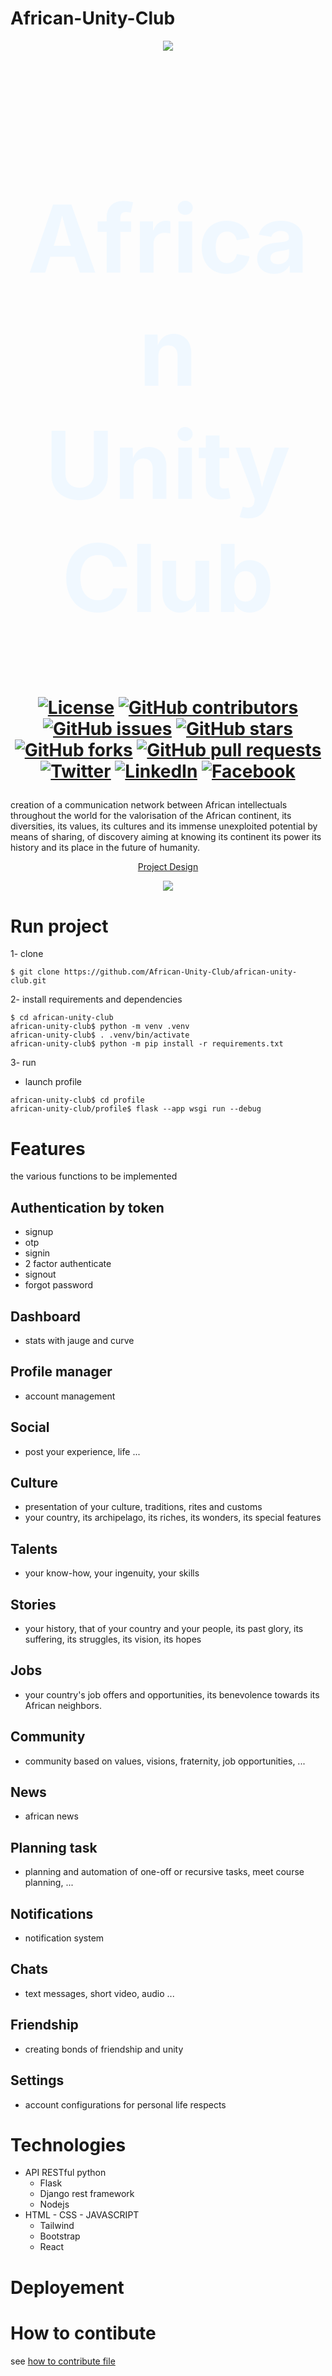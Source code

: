 # African-Unity-Club

<div style="text-align: center;">

![](asc.png)

<h1 style="font-size: 150px; color: aliceblue">African Unity Club<h1>

[![License](https://img.shields.io/badge/license-MIT-blue.svg)](https://opensource.org/licenses/MIT)
[![GitHub contributors](https://img.shields.io/github/contributors/African-Unity-Club/african-unity-club.svg)](https://github.com/African-Unity-Club/african-unity-club/graphs/contributors)
[![GitHub issues](https://img.shields.io/github/issues/African-Unity-Club/african-unity-club.svg)](https://github.com/African-Unity-Club/african-unity-club/issues)
[![GitHub stars](https://img.shields.io/github/stars/African-Unity-Club/african-unity-club.svg)](https://github.com/African-Unity-Club/african-unity-club/stargazers)
[![GitHub forks](https://img.shields.io/github/forks/African-Unity-Club/african-unity-club.svg)](https://github.com/African-Unity-Club/african-unity-club/network)
[![GitHub pull requests](https://img.shields.io/github/issues-pr/African-Unity-Club/african-unity-club.svg)](https://github.com/African-Unity-Club/african-unity-club/pulls)
[![Twitter](https://img.shields.io/twitter/url/http/shields.io.svg?style=social)](https://twitter.com/intent/tweet?url=https://github.com/African-Unity-Club/african-unity-club.git)
[![LinkedIn](https://img.shields.io/badge/LinkedIn-Share-blue)](https://www.linkedin.com/sharing/share-offsite/?url=https://github.com/African-Unity-Club/african-unity-club.git)
[![Facebook](https://img.shields.io/badge/Facebook-Share-blue)](https://www.facebook.com/sharer/sharer.php?u=https://github.com/African-Unity-Club/african-unity-club.git)


</div>

creation of a communication network between African intellectuals throughout the world for the valorisation of the African continent, its diversities, its values, its cultures and its immense unexploited potential by means of sharing, of discovery aiming at knowing its continent its power its history and its place in the future of humanity.

<center>

[Project Design](https://www.figma.com/file/xOZSamTWQ1080dHkTV4Bru/African-Student-Club?type=design&node-id=0-1&mode=design&t=GDicutDVTz5uIHg8-0)

![](design.png)

</center>

# Run project

1- clone

```
$ git clone https://github.com/African-Unity-Club/african-unity-club.git
```

2- install requirements and dependencies

```
$ cd african-unity-club
african-unity-club$ python -m venv .venv
african-unity-club$ . .venv/bin/activate
african-unity-club$ python -m pip install -r requirements.txt
```

3- run

- launch profile

```
african-unity-club$ cd profile
african-unity-club/profile$ flask --app wsgi run --debug
```

# Features

the various functions to be implemented

## Authentication by token

- signup
- otp
- signin
- 2 factor authenticate
- signout
- forgot password

## Dashboard

- stats with jauge and curve

## Profile manager

- account management

## Social

- post your experience, life ...

## Culture

- presentation of your culture, traditions, rites and customs
- your country, its archipelago, its riches, its wonders, its special features

## Talents

- your know-how, your ingenuity, your skills

## Stories

- your history, that of your country and your people, its past glory, its suffering, its struggles, its vision, its hopes

## Jobs

- your country's job offers and opportunities, its benevolence towards its African neighbors.

## Community

- community based on values, visions, fraternity, job opportunities, ...

## News

- african news

## Planning task

- planning and automation of one-off or recursive tasks,
meet course planning, ...

## Notifications

- notification system

## Chats

- text messages, short video, audio ...

## Friendship

- creating bonds of friendship and unity

## Settings

- account configurations for personal life respects

# Technologies

- API RESTful python
  - Flask
  - Django rest framework
  - Nodejs
- HTML - CSS - JAVASCRIPT
  - Tailwind
  - Bootstrap
  - React

# Deployement


# How to contibute

see [how to contribute file](CONTRIBUTING.md)
